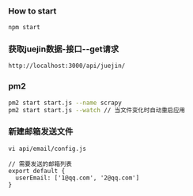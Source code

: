 ### How to start
```bash
npm start
```

### 获取juejin数据-接口--get请求
```bash
http://localhost:3000/api/juejin/
```

### pm2
```bash
pm2 start start.js --name scrapy
pm2 start start.js --watch // 当文件变化时自动重启应用
```

### 新建邮箱发送文件
```shell
vi api/email/config.js

// 需要发送的邮箱列表
export default {
  userEmail: ['1@qq.com', '2@qq.com']
}
```